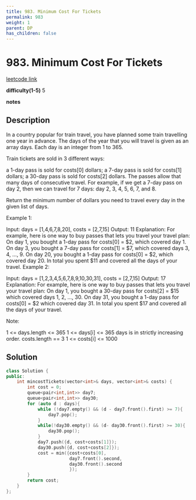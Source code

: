 ```yaml
---
title: 983. Minimum Cost For Tickets
permalink: 983
weight: 1
parent: DP
has_children: false
---
```

# 983. Minimum Cost For Tickets
[leetcode link](https://leetcode.com/problems/minimum-cost-for-tickets/)

**difficulty(1-5)** 
5

**notes**   


## Description
In a country popular for train travel, you have planned some train travelling one year in advance.  The days of the year that you will travel is given as an array days.  Each day is an integer from 1 to 365.

Train tickets are sold in 3 different ways:

a 1-day pass is sold for costs[0] dollars;
a 7-day pass is sold for costs[1] dollars;
a 30-day pass is sold for costs[2] dollars.
The passes allow that many days of consecutive travel.  For example, if we get a 7-day pass on day 2, then we can travel for 7 days: day 2, 3, 4, 5, 6, 7, and 8.

Return the minimum number of dollars you need to travel every day in the given list of days.

 

Example 1:

Input: days = [1,4,6,7,8,20], costs = [2,7,15]
Output: 11
Explanation: 
For example, here is one way to buy passes that lets you travel your travel plan:
On day 1, you bought a 1-day pass for costs[0] = $2, which covered day 1.
On day 3, you bought a 7-day pass for costs[1] = $7, which covered days 3, 4, ..., 9.
On day 20, you bought a 1-day pass for costs[0] = $2, which covered day 20.
In total you spent $11 and covered all the days of your travel.
Example 2:

Input: days = [1,2,3,4,5,6,7,8,9,10,30,31], costs = [2,7,15]
Output: 17
Explanation: 
For example, here is one way to buy passes that lets you travel your travel plan:
On day 1, you bought a 30-day pass for costs[2] = $15 which covered days 1, 2, ..., 30.
On day 31, you bought a 1-day pass for costs[0] = $2 which covered day 31.
In total you spent $17 and covered all the days of your travel.
 

Note:

1 <= days.length <= 365
1 <= days[i] <= 365
days is in strictly increasing order.
costs.length == 3
1 <= costs[i] <= 1000

## Solution
```c++
class Solution {
public:
    int mincostTickets(vector<int>& days, vector<int>& costs) {
        int cost = 0;
        queue<pair<int,int>> day7;
        queue<pair<int,int>> day30;
        for (auto d : days){
            while (!day7.empty() && (d - day7.front().first) >= 7){
                day7.pop();
            }
            while(!day30.empty() && (d- day30.front().first) >= 30){
                day30.pop();
            }
            day7.push({d, cost+costs[1]});
            day30.push({d, cost+costs[2]});
            cost = min({cost+costs[0],
                        day7.front().second,
                        day30.front().second
                        });
        }
        return cost;
    }
};
```


